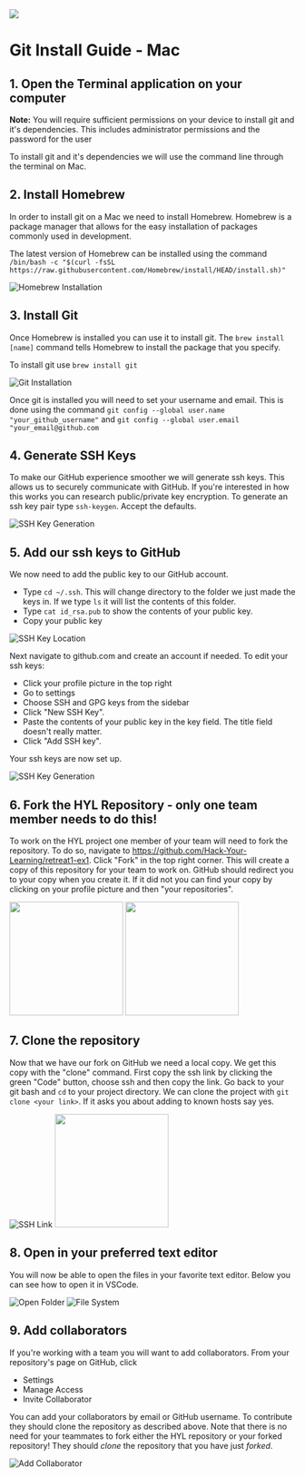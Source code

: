 <div>
<img src="http://drive.google.com/uc?export=view&id=1MADw5CwZYysojTdKwgfJEJpAHdO1Jxoq">
<h1 style="font-family: -apple-system, BlinkMacSystemFont, 'Space Mono', sans-serif;">Git Install Guide - Mac
</h1>
</div>

## 1. Open the Terminal application on your computer

**Note:** You will require sufficient permissions on your device to install git and it's dependencies. This includes administrator permissions and the password for the user

To install git and it's dependencies we will use the command line through the terminal on Mac.

## 2. Install Homebrew

In order to install git on a Mac we need to install Homebrew. Homebrew is a package manager that allows for the easy installation of packages commonly used in development.

The latest version of Homebrew can be installed using the command `/bin/bash -c "$(curl -fsSL https://raw.githubusercontent.com/Homebrew/install/HEAD/install.sh)"`

![Homebrew Installation](assets/homebrewInstall.jpg)

## 3. Install Git

Once Homebrew is installed you can use it to install git. The `brew install [name]` command tells Homebrew to install the package that you specify.

To install git use `brew install git`

![Git Installation](assets/gitInstall.jpg)

Once git is installed you will need to set your username and email. This is done using the command `git config --global user.name "your_github_username"` and `git config --global user.email "your_email@github.com`

## 4. Generate SSH Keys

To make our GitHub experience smoother we will generate ssh keys. This allows us to securely communicate with GitHub. If you're interested in how this works you can research public/private key encryption. To generate an ssh key pair type `ssh-keygen`. Accept the defaults.

![SSH Key Generation](assets/sshTerminal.jpg)

## 5. Add our ssh keys to GitHub

We now need to add the public key to our GitHub account. 
- Type `cd ~/.ssh`. This will change directory to the folder we just made the keys in. If we type `ls` it will list the contents of this folder. 
- Type `cat id_rsa.pub` to show the contents of your public key. 
- Copy your public key

![SSH Key Location](assets/sshKeyLoc.jpg)

Next navigate to github.com and create an account if needed. To edit your ssh keys: 
- Click your profile picture in the top right
- Go to settings
- Choose SSH and GPG keys from the sidebar
- Click "New SSH Key".
- Paste the contents of your public key in the key field. The title field doesn't really matter. 
- Click "Add SSH key".

Your ssh keys are now set up.

![SSH Key Generation](assets/sshGithubAdd.jpg)

## 6. Fork the HYL Repository - only one team member needs to do this!
To work on the HYL project one member of your team will need to fork the repository. To do so, navigate to https://github.com/Hack-Your-Learning/retreat1-ex1. Click "Fork" in the top right corner. This will create a copy of this repository for your team to work on. GitHub should redirect you to your copy when you create it. If it did not you can find your copy by clicking on your profile picture and then "your repositories".

<img src="assets/forkBar.jpg" width="200">
<img src="assets/gitDashboard.jpg" width="200">

## 7. Clone the repository
Now that we have our fork on GitHub we need a local copy. We get this copy with the "clone" command. First copy the ssh link by clicking the green "Code" button, choose ssh and then copy the link. Go back to your git bash and `cd` to your project directory. We can clone the project with `git clone <your link>`. If it asks you about adding to known hosts say yes.

![SSH Link](assets/gitCloneBash.jpg)
<img src="assets/gitSSHCode.jpg" width="200">

## 8. Open in your preferred text editor
You will now be able to open the files in your favorite text editor. Below you can see how to open it in VSCode.

![Open Folder](assets/vscodeOpen.jpg)
![File System](assets/fileStructure.jpg)
## 9. Add collaborators
If you're working with a team you will want to add collaborators. From your repository's page on GitHub, click
- Settings
- Manage Access
- Invite Collaborator

You can add your collaborators by email or GitHub username. To contribute they should clone the repository as described above. Note that there is no need for your teammates to fork either the HYL repository or your forked repository! They should *clone* the repository that you have just *forked*.

![Add Collaborator](assets/addcollaborators.png)
